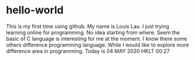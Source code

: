 # hello-world
This is my first time using github.
My name is Louis Lau. I just trying learning online for programming. No idea starting from where.
Seem the basic of C language is interesting for me at the moment.
I know there some others difference programming language. While I would like to explore more difference area in programming.
Today is 04 MAY 2020 HKLT 00:27
